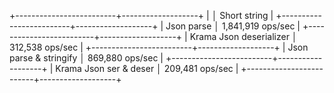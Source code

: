 +-------------------------+-------------------+
|                         │ Short string      |
+-------------------------+-------------------+
| Json parse              │ 1,841,919 ops/sec |
+-------------------------+-------------------+
| Krama Json deserializer │ 312,538 ops/sec   |
+-------------------------+-------------------+
| Json parse & stringify  │ 869,880 ops/sec   |
+-------------------------+-------------------+
| Krama Json ser & deser  │ 209,481 ops/sec   |
+-------------------------+-------------------+
